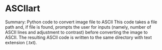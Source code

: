 # ASCIIart
Summary: Python code to convert image file to ASCII
This code takes a file path and, if file is found, prompts the user for inputs (namely, number of ASCII lines and adjustment to contrast) before converting the image to ASCII. The resulting ASCII code is written to the same directory with text extension (.txt).
